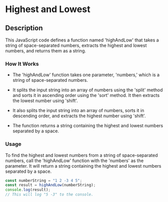 # Highest and Lowest

## Description

This JavaScript code defines a function named 'highAndLow' that takes a string of space-separated numbers, extracts the highest and lowest numbers, and returns them as a string.

### How It Works

- The 'highAndLow' function takes one parameter, 'numbers,' which is a string of space-separated numbers.

- It splits the input string into an array of numbers using the 'split' method and sorts it in ascending order using the 'sort' method. It then extracts the lowest number using 'shift'.

- It also splits the input string into an array of numbers, sorts it in descending order, and extracts the highest number using 'shift'.

- The function returns a string containing the highest and lowest numbers separated by a space.

### Usage

To find the highest and lowest numbers from a string of space-separated numbers, call the 'highAndLow' function with the 'numbers' as the parameter. It will return a string containing the highest and lowest numbers separated by a space.

```javascript
const numberString = "1 2 -3 4 5";
const result = highAndLow(numberString);
console.log(result);
// This will log "5 -3" to the console.
